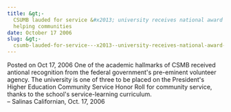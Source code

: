 ```yaml
---
title: &gt;-
  CSUMB lauded for service &#x2013; university receives national award for
  helping communities
date: October 17 2006
slug: &gt;-
  csumb-lauded-for-service---x2013--university-receives-national-award-for-helping-communities
---
```





<span class="date">Posted on Oct 17, 2006    </span>
One of the academic hallmarks of CSMB received antional recognition
from the federal government&apos;s pre-eminent volunteer agency. The
university is one of three to be placed on the President&apos;s Higher
Education Community Service Honor Roll for community service,
thanks to the school&apos;s service-learning curriculum.<br>
&#x2013; Salinas Californian, Oct. 17, 2006<br/></br>




